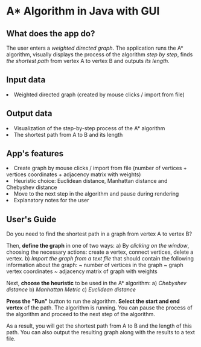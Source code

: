 <h1> A* Algorithm in Java with GUI</h1>

<h2> What does the app do?</h2>

The user enters a *weighted directed graph*. The application runs the A* algorithm, visually displays the process of the algorithm *step by step*, finds *the shortest path* from vertex A to vertex B and outputs *its length*.

<h2>Input data</h2>

<li>Weighted directed graph (created by mouse clicks / import from file)</li>

<h2>Output data</h2>

<li>Visualization of the step-by-step process of the A* algorithm <br/></li>
<li>The shortest path from A to B and its length<br/></li>

<h2>App's features</h2>
<li>Create graph by mouse clicks / import from file (number of vertices + vertices coordinates + adjacency matrix with weights)</li>
<li>Heuristic choice: Euclidean distance, Manhattan distance and Chebyshev distance</li>
<li>Move to the next step in the algorithm and pause during rendering</li>
<li>Explanatory notes for the user</li>
<h2>User's Guide</h2>
<p> Do you need to find the shortest path in a graph from vertex A to vertex B?

Then, **define the graph** in one of two ways:
a) By *clicking on the window*, choosing the necessary actions: create a vertex, connect vertices, delete a vertex.
b) *Import the graph from a text file* that should contain the following information about the graph:
  ~ number of vertices in the graph
  ~ graph vertex coordinates
  ~ adjacency matrix of graph with weights

Next, **choose the heuristic** to be used in the A* algorithm:
a) *Chebyshev distance*
b) *Manhattan Metric*
c) *Euclidean distance*

**Press the "Run"** button to run the algorithm.
**Select the start and end vertex** of the path.
The algorithm is running.
You can pause the process of the algorithm and proceed to the next step of the algorithm.

As a result, you will get the shortest path from A to B and the length of this path.
You can also output the resulting graph along with the results to a text file.</p>
